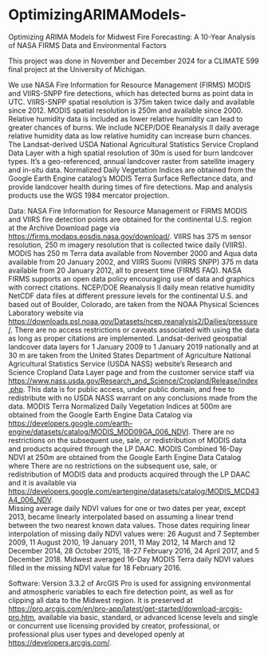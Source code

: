 # OptimizingARIMAModels-
Optimizing ARIMA Models for Midwest Fire Forecasting: A 10-Year Analysis of NASA FIRMS Data and Environmental Factors

This project was done in November and December 2024 for a CLIMATE 599 final project at the University of Michigan.

We use NASA Fire Information for Resource Management (FIRMS) MODIS and VIIRS-SNPP fire detections, which has detected burns as point data in UTC. VIIRS-SNPP spatial resolution is 375m taken twice daily and available since 2012. MODIS spatial resolution is 250m and available since 2000. Relative humidity data is included as lower relative humidity can lead to greater chances of burns. We include NCEP/DOE Reanalysis II daily average relative humidity data as low relative humidity can increase burn chances. The Landsat-derived USDA National Agricultural Statistics Service Cropland Data Layer with a high spatial resolution of 30m is used for burn landcover types. It’s a geo-referenced, annual landcover raster from satellite imagery and in-situ data. Normalized Daily Vegetation Indices are obtained from the Google Earth Engine catalog’s MODIS Terra Surface Reflectance data, and provide landcover health during times of fire detections. Map and analysis products use the WGS 1984 mercator projection. 

Data:
  NASA Fire Information for Resource Management or FIRMS MODIS and VIIRS fire detection points are obtained for the continental U.S. region at the Archive Download page via https://firms.modaps.eosdis.nasa.gov/download/.  VIIRS has 375 m sensor resolution, 250 m imagery resolution that is collected twice daily (VIIRS).  MODIS has 250 m Terra data available from November 2000 and Aqua data available from 20 January 2002, and VIIRS Suomi (VIRRS SNPP) 375 m data available from 20 January 2012, all to present time (FIRMS FAQ).  NASA FIRMS supports an open data policy encouraging use of data and graphics with correct citations.
  NCEP/DOE Reanalysis II daily mean relative humidity NetCDF data files at different pressure levels for the continental U.S. and based out of Boulder, Colorado, are taken from the NOAA Physical Sciences Laboratory website via https://downloads.psl.noaa.gov/Datasets/ncep.reanalysis2/Dailies/pressure/.  There are no access restrictions or caveats associated with using the data as long as proper citations are implemented.
Landsat-derived geospatial landcover data layers for 1 January 2009 to 1 January 2019 nationally and at 30 m are taken from the United States Department of Agriculture   National Agricultural Statistics Service (USDA NASS) website’s Research and Science Cropland Data Layer page and from the customer service staff via https://www.nass.usda.gov/Research_and_Science/Cropland/Release/index.php.  This data is for public access, under public domain, and free to redistribute with no USDA NASS warrant on any conclusions made from the data.
  MODIS Terra Normalized Daily Vegetation Indices at 500m are obtained from the Google Earth Engine Data Catalog via https://developers.google.com/earth-engine/datasets/catalog/MODIS_MOD09GA_006_NDVI.  There are no restrictions on the subsequent use, sale, or redistribution of MODIS data and products acquired through the LP DAAC. 
  MODIS Combined 16-Day NDVI at 250m are obtained from the Google Earth Engine Data Catalog where There are no restrictions on the subsequent use, sale, or redistribution of MODIS data and products acquired through the LP DAAC and it is available via https://developers.google.com/eartengine/datasets/catalog/MODIS_MCD43A4_006_NDV.   
    Missing average daily NDVI values for one or two dates per year, except 2013, became linearly interpolated based on assuming a linear trend between the two nearest known data values.  Those dates requiring linear interpolation of missing daily NDVI values were: 26 August and 7 September 2009, 11 August 2010, 19 January 2011, 11 May 2012, 14 March and 12 December 2014, 28 October 2015, 18-27 February 2016, 24 April 2017, and 5 December 2018.  Midwest averaged 16-Day MODIS Terra daily NDVI values filled in the missing NDVI value for 18 February 2016.

Software:
  Version 3.3.2 of ArcGIS Pro is used for assigning environmental and atmospheric variables to each fire detection point, as well as for clipping all data to the Midwest region.  It is preserved at https://pro.arcgis.com/en/pro-app/latest/get-started/download-arcgis-pro.htm, available via basic, standard, or advanced license levels and single or concurrent use licensing provided by creator, professional, or professional plus user types and developed openly at https://developers.arcgis.com/.


